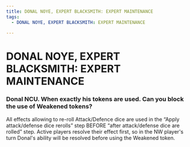 ```yaml
---
title: DONAL NOYE, EXPERT BLACKSMITH: EXPERT MAINTENANCE
tags:
  - DONAL NOYE, EXPERT BLACKSMITH: EXPERT MAINTENANCE

---
```


# DONAL NOYE, EXPERT BLACKSMITH: EXPERT MAINTENANCE

### Donal NCU. When exactly his tokens are used. Can you block the use of Weakened tokens?

All effects allowing to re-roll Attack/Defence dice are used in the “Apply attack/defense dice rerolls” step BEFORE “after attack/defense dice are rolled” step. Active players resolve their effect first, so in the NW player's turn Donal's ability will be resolved before using the Weakened token.
